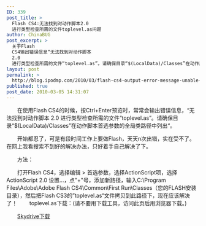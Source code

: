 ```yaml
---
ID: 339
post_title: >
  Flash CS4:无法找到对动作脚本2.0
  进行类型检查所需的文件toplevel.as问题
author: ChinaBUG
post_excerpt: >
  关于Flash
  CS4输出错误信息“无法找到对动作脚本
  2.0
  进行类型检查所需的文件“toplevel.as”。请确保目录“$(LocalData)/Classes”在动作脚本首选参数的全局类路径中列出。”
layout: post
permalink: >
  http://blog.ipodmp.com/2010/03/flash-cs4-output-error-message-unable-to-find-action-script-conducting.html
published: true
post_date: 2010-03-05 14:31:07
---
```

　　在使用Flash CS4的时候，按Ctrl+Enter预览时，常常会输出错误信息，“无法找到对动作脚本 2.0 进行类型检查所需的文件“toplevel.as”。请确保目录“$(LocalData)/Classes”在动作脚本首选参数的全局类路径中列出“。

　　开始都忍了，可是有段时间工作上要做Flash，天天n次出错，实在受不了。在网上我看搜索不到好的解决办法，只好着手自己解决了下。

　　方法：

　　打开Flash CS4，选择编辑 &gt; 首选参数，选择ActionScript项，选择ActionScript 2.0 设置...，点"+"号，添加新路径，输入C:\Program Files\Adobe\Adobe Flash CS4\Common\First Run\Classes（您的FLASH安装目录），然后把Flash CS3的”toplevel.as“文件拷贝到此路径下，现在应该解决了！
　　toplevel.as下载：(请不要用下载工具，访问此页后用浏览器下载。)

　　<a href="http://cid-3d228983c0afaf80.skydrive.live.com/self.aspx/Documents/toplevel.zip" target="_blank">Skydrive下载</a>